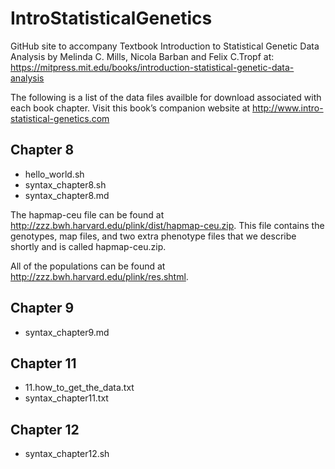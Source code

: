 # IntroStatisticalGenetics
GitHub site to accompany Textbook Introduction to Statistical Genetic Data Analysis by Melinda C. Mills, Nicola Barban and Felix C.Tropf at: https://mitpress.mit.edu/books/introduction-statistical-genetic-data-analysis

The following is a list of the data files availble for download associated with each book chapter. Visit this book’s companion website at http://www.intro-statistical-genetics.com

## Chapter 8

* hello_world.sh
* syntax_chapter8.sh
* syntax_chapter8.md

The hapmap-ceu file can be found at http://zzz.bwh.harvard.edu/plink/dist/hapmap-ceu.zip. This file contains the genotypes, map files, and two extra phenotype files that we describe shortly and is called hapmap-ceu.zip.

All of the populations can be found at http://zzz.bwh.harvard.edu/plink/res.shtml.

## Chapter 9

* syntax_chapter9.md

## Chapter 11

* 11.how_to_get_the_data.txt
* syntax_chapter11.txt

## Chapter 12

* syntax_chapter12.sh




